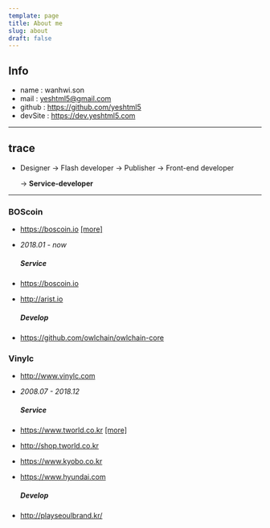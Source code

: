 ```yaml
---
template: page
title: About me
slug: about
draft: false
---
```

## Info
* name : wanhwi.son
* mail : yeshtml5@gmail.com
* github : <https://github.com/yeshtml5>
* devSite : <https://dev.yeshtml5.com>

---

## trace
* Designer -> Flash developer -> Publisher -> Front-end developer
   
   -> __Service-developer__

---

### BOScoin
- <https://boscoin.io> [[more]](/project-2018-boscoin)
- *2018.01 - now*

  ##### Service

* <https://boscoin.io>
* <http://arist.io>

  ##### Develop
- <https://github.com/owlchain/owlchain-core>

### Vinylc
- <http://www.vinylc.com>
- *2008.07 - 2018.12*
  
  ##### Service 
- <https://www.tworld.co.kr> [[more]](/project-2017-tworld)
- <http://shop.tworld.co.kr>
- <https://www.kyobo.co.kr>
- <https://www.hyundai.com>
 
  ##### Develop
- <http://playseoulbrand.kr/>
